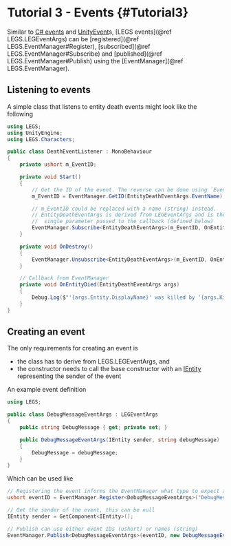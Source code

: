 # Tutorial 3 - Events {#Tutorial3}

Similar to [C# events](https://docs.microsoft.com/en-us/dotnet/standard/events/) and [UnityEvent](https://docs.unity3d.com/ScriptReference/Events.UnityEvent.html)s, [LEGS events](@ref LEGS.LEGEventArgs) can be [registered](@ref LEGS.EventManager#Register), [subscribed](@ref LEGS.EventManager#Subscribe<T>) and [published](@ref LEGS.EventManager#Publish<T>) using the [EventManager](@ref LEGS.EventManager).

## Listening to events

A simple class that listens to entity death events might look like the following

```cs
using LEGS;
using UnityEngine;
using LEGS.Characters;

public class DeathEventListener : MonoBehaviour
{
	private ushort m_EventID;

	private void Start()
	{
		// Get the ID of the event. The reverse can be done using `EventManager.GetName(m_EventID)`
		m_EventID = EventManager.GetID(EntityDeathEventArgs.EventName);

		// m_EventID could be replaced with a name (string) instead.
		// EntityDeathEventArgs is derived from LEGEventArgs and is the
		//	single parameter passed to the callback (defined below)
		EventManager.Subscribe<EntityDeathEventArgs>(m_EventID, OnEntityDied);
	}

	private void OnDestroy()
	{
		EventManager.Unsubscribe<EntityDeathEventArgs>(m_EventID, OnEntityDied);
	}

	// Callback from EventManager
	private void OnEntityDied(EntityDeathEventArgs args)
	{
		Debug.Log($"'{args.Entity.DisplayName}' was killed by '{args.Killer.DisplayName}'");
	}
}
```

## Creating an event
The only requirements for creating an event is
 - the class has to derive from LEGS.LEGEventArgs, and
 - the constructor needs to call the base constructor with an [IEntity](LEGS.IEntity) representing the sender of the event

An example event definition
```cs
using LEGS;

public class DebugMessageEventArgs : LEGEventArgs
{
	public string DebugMessage { get; private set; }

	public DebugMessageEventArgs(IEntity sender, string debugMessage) : base(sender)
	{
		DebugMessage = debugMessage;
	}
}
```

Which can be used like 
```cs
// Registering the event informs the EventManager what type to expect and associatese a name with an ID
ushort eventID = EventManager.Register<DebugMessageEventArgs>("DebugMessage Event Name");

// Get the sender of the event, this can be null
IEntity sender = GetComponent<IEntity>();

// Publish can use either event IDs (ushort) or names (string)
EventManager.Publish<DebugMessageEventArgs>(eventID, new DebugMessageEventArgs("Test message", sender));
```